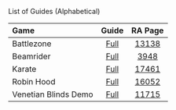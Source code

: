 List of Guides (Alphabetical)

|Game|Guide|RA Page|
|:--|:--:|:--:|
|Battlezone|[Full](Battlezone-(Atari-2600))|[13138](https://retroachievements.org/game/13138)|
|Beamrider|[Full](Beamrider-(Atari-2600))|[3948](https://retroachievements.org/game/3948)|
|Karate|[Full](Karate-(Atari-2600))|[17461](https://retroachievements.org/game/17461)|
|Robin Hood|[Full](Robin-Hood-(Atari-2600))|[16052](https://retroachievements.org/game/16052)|
|Venetian Blinds Demo|[Full](Venetian-Blinds-Demo-(Atari-2600))|[11715](http://retroachievements.org/game/11715)|

